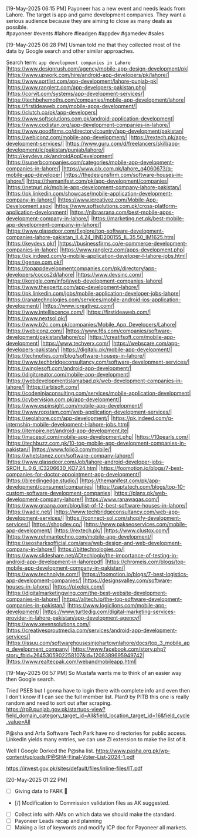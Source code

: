[19-May-2025 06:15 PM]
Payoneer has a new event and needs leads from Lahore. The target is app and game development companies. They want a serious audience because they are aiming to close as many deals as possible.  
#payoneer #events #lahore #leadgen #appdev #gamedev #sales

[19-May-2025 06:28 PM]
Usman told me that they collected most of the data by Google search and other similar approaches.

Search term: `app development companies in Lahore` 
|https://www.designrush.com/agency/mobile-app-design-development/pk|
|https://www.upwork.com/hire/android-app-developers/pk/lahore/|
|https://www.sortlist.com/app-development/lahore-punjab-pk|
|https://www.ranglerz.com/app-developers-pakistan.php|
|https://corvit.com/systems/app-development-services/|
|https://techbehemoths.com/companies/mobile-app-development/lahore|
|https://firstideaweb.com/mobile-apps-development/|
|https://clutch.co/pk/app-developers|
|https://www.softsolutions.com.pk/android-application-development|
|https://www.codistan.org/app-development-companies-in-lahore/|
|https://www.goodfirms.co/directory/country/app-development/pakistan|
|https://webiconz.com/mobile-app-development/|
|https://rextech.pk/app-development-services/|
|https://www.guru.com/d/freelancers/skill/app-development/lc/pakistan/punjab/lahore/|
|http://keydevs.pk/androidAppDevelopment|
|https://superbcompanies.com/categories/mobile-app-development-companies-in-lahore/|
|https://www.olx.com.pk/lahore_g4060673/q-mobile-app-developer|
|https://thedesignsfirm.com/software-houses-in-lahore/|
|https://themanifest.com/pk/app-development/companies|
|https://netpurl.pk/mobile-app-development-company-lahore-pakistan/|
|https://pk.linkedin.com/showcase/mobile-application-development-company-in-lahore/|
|https://www.icreativez.com/Mobile-App-Development.aspx|
|https://www.softsolutions.com.pk/cross-platform-application-development|
|https://nibrasrana.com/best-mobile-apps-development-company-in-lahore/|
|https://marketing.net.pk/best-mobile-app-development-company-in-lahore/|
|https://www.glassdoor.com/Explore/top-software-development-companies-lahore-pakistan_II.4,24_IIND200155_IL.35,50_IM1625.htm|
|https://keydevs.pk/|
|https://businessfirms.co/e-commerce-development-companies-in-lahore|
|https://www.ranglerz.com/apps-development.php|
|https://pk.indeed.com/q-mobile-application-developer-l-lahore-jobs.html|
|https://genxe.com.pk/|
|https://topappdevelopmentcompanies.com/pk/directory/app-developers/cocos2d/lahore|
|https://www.devsinc.com/|
|https://konigle.com/info/i/web-development-companies-lahore|
|https://www.thexpertz.com/app-development-lahore/|
|https://pk.linkedin.com/jobs/mobile-application-developer-jobs-lahore|
|https://ranatechnologies.com/services/mobile-android-ios-application-development/|
|https://www.icreativez.com/|
|https://www.intelliscence.com/|
|https://firstideaweb.com/|
|https://www.nextsol.pk/|
|https://www.b2c.com.pk/companies/Mobile_App_Developers/Lahore|
|https://webiconz.com/|
|https://www.f6s.com/companies/software-development/pakistan/lahore/co|
|https://creatifsoft.com/mobile-app-development|
|https://www.techverx.com/|
|https://webscare.com/app-developers-pakistan/|
|https://digitalu.pk/mobile-app-development/|
|https://technofies.com/blog/software-houses-in-lahore/|
|https://www.techbridgeconsultancy.com/software-development-services/|
|https://winglesoft.com/android-app-development/|
|https://digitcreator.com/mobile-app-development|
|https://webdevelopmentislamabad.pk/web-development-companies-in-lahore/|
|https://arbisoft.com/|
|https://codeninjaconsulting.com/services/mobile-application-development|
|https://cybervision.com.pk/app-development/|
|https://www.espinsight.com/mobile-app-development/|
|https://www.ropstam.com/web-application-development-services/|
|https://seolahore.com/app-development/|
|https://pk.indeed.com/q-internship-mobile-development-l-lahore-jobs.html|
|https://itempire.net/android-app-development.ite|
|https://macesol.com/mobile-app-development.php|
|https://10pearls.com/|
|https://techbuzz.com.pk/10-top-mobile-app-development-companies-in-pakistan/|
|https://www.folio3.com/mobile/|
|https://whetstonez.com/software-company-lahore/|
|https://www.glassdoor.com/Job/lahore-android-developer-jobs-SRCH_IL.0,6_IC3206630_KO7,24.htm|
|https://foomotion.io/blogs/7-best-companies-for-doctor-appointment-app-development/|
|https://bleedingedge.studio/|
|https://themanifest.com/pk/app-development/consumer/companies|
|https://zaptatech.com/blogs/top-10-custom-software-development-companies|
|https://planx.pk/web-development-company-lahore/|
|https://www.ranawaqas.com/|
|https://www.graana.com/blog/list-of-12-best-software-houses-in-lahore/|
|https://wadic.net/|
|https://www.techbridgeconsultancy.com/web-app-development-services/|
|https://connect-sol.com/shopify-development-services/|
|https://shopdev.co/|
|https://www.pakseoservices.com/mobile-app-development/|
|https://rextech.pk/|
|https://www.clustox.com/|
|https://www.rehmantechno.com/mobile-app-development/|
|https://seosharksofficial.com/area/web-design-and-web-development-company-in-lahore/|
|https://bittechnologies.co/|
|https://www.slideshare.net/ADtechlogix/the-importance-of-testing-in-android-app-development-in-lahorepdf|
|https://chromeis.com/blogs/top-mobile-app-development-company-in-pakistan/|
|https://www.technolyte.com/|
|https://foomotion.io/blogs/7-best-logistics-app-development-companies/|
|https://designsvalley.com/software-houses-in-lahore/|
|https://pixelpk.com/|
|https://digitalmarketingwing.com/the-best-website-development-companies-in-lahore/|
|https://alitech.io/the-top-software-development-companies-in-pakistan/|
|https://www.logiclions.com/mobile-app-development/|
|https://www.turtledig.com/digital-marketing-services-provider-in-lahore-pakistan/app-development-agency/|
|https://www.xevensolutions.com/|
|https://creativesproutmedia.com/services/android-app-development-services/|
|https://issuu.com/softwarehousesinjohartownlahore/docs/top_3_mobile_app_development_company|
|https://www.facebook.com/story.php?story_fbid=2645305902258107&id=1208389695949742|
|https://www.realtecpak.com/webandmobileapp.html|

[19-May-2025 06:57 PM]
So Mustafa wants me to think of an easier way then Google search.

Tried PSEB but I gonna have to login there with complete info and even then I don't know if I can see the full member list.
Plan9 by PITB this one is really random and need to sort out after scraping.
https://rp9.punjab.gov.pk/startups-view?field_domain_category_target_id=All&field_location_target_id=16&field_cycle_value=All

P@sha and Arfa Software Tech Park have no directories for public access.
LinkedIn yields many entries, we can use ZI extension to make the list of it.

Well I Google Dorked the P@sha list.
https://www.pasha.org.pk/wp-content/uploads/P@SHA-Final-Voter-List-2024-1.pdf

https://invest.gov.pk/sites/default/files/inline-files/IT.pdf

[20-May-2025 01:22 PM]

- [ ] Giving data to FARK 🔺
- [/] Modification to Commission validation files as AK suggested.
- [ ] Collect info with AMs on which data we should make the standard.
- [ ] Payoneer Leads recap and planning
- [ ] Making a list of keywords and modify ICP doc for Payoneer all markets.